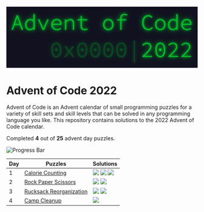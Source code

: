 <p align="center">
<img alt="Advent of Code 2022 Logo" src="docs/img/logo.png" width=600 />
</p>

# Advent of Code 2022

Advent of Code is an Advent calendar of small programming puzzles for a variety of skill sets and skill levels that can be solved in any programming language you like. This repository contains solutions to the 2022 Advent of Code calendar.

Completed **4** out of **25** advent day puzzles.

![Progress Bar](https://progress-bar.dev/16)

Day | Puzzles | Solutions
--- | --- | ---
1 | [Calorie Counting](https://adventofcode.com/2022/day/1) | [![](https://img.shields.io/badge/go-00ADD8?style=for-the-badge&logo=go&logoColor=FFFFFF)](Day_1_Calorie_Counting/Go/main.go) [![](https://img.shields.io/badge/python-3670A0?style=for-the-badge&logo=python&logoColor=FFDD54)](Day_1_Calorie_Counting/Python/main.py) [![](https://img.shields.io/badge/rust-000000?style=for-the-badge&logo=rust&logoColor=FFFFFF)](Day_1_Calorie_Counting/Rust/main.rs)
2 | [Rock Paper Scissors](https://adventofcode.com/2022/day/2) | [![](https://img.shields.io/badge/go-00ADD8?style=for-the-badge&logo=go&logoColor=FFFFFF)](Day_2_Rock_Paper_Scissors/Go/main.go) [![](https://img.shields.io/badge/python-3670A0?style=for-the-badge&logo=python&logoColor=FFDD54)](Day_2_Rock_Paper_Scissors/Python/main.py)
3 | [Rucksack Reorganization](https://adventofcode.com/2022/day/3) | [![](https://img.shields.io/badge/go-00ADD8?style=for-the-badge&logo=go&logoColor=FFFFFF)](Day_3_Rucksack_Reorganization/Go/main.go) [![](https://img.shields.io/badge/python-3670A0?style=for-the-badge&logo=python&logoColor=FFDD54)](Day_3_Rucksack_Reorganization/Python/main.py)
4 | [Camp Cleanup](https://adventofcode.com/2022/day/4) | [![](https://img.shields.io/badge/python-3670A0?style=for-the-badge&logo=python&logoColor=FFDD54)](Day_4_Camp_Cleanup/Python/main.py)
